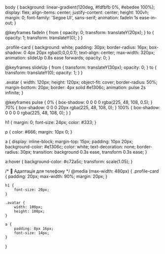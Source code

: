 body {
    background: linear-gradient(120deg, #fdfbfb 0%, #ebedee 100%);
    display: flex;
    align-items: center;
    justify-content: center;
    height: 100vh;
    margin: 0;
    font-family: 'Segoe UI', sans-serif;
    animation: fadeIn 1s ease-in-out;
}

@keyframes fadeIn {
    from { opacity: 0; transform: translateY(20px); }
    to { opacity: 1; transform: translateY(0); }
}

.profile-card {
    background: white;
    padding: 30px;
    border-radius: 16px;
    box-shadow: 0 4px 20px rgba(0,0,0,0.1);
    text-align: center;
    max-width: 320px;
    animation: slideUp 0.8s ease forwards;
    opacity: 0;
}

@keyframes slideUp {
    from { transform: translateY(30px); opacity: 0; }
    to { transform: translateY(0); opacity: 1; }
}

.avatar {
    width: 120px;
    height: 120px;
    object-fit: cover;
    border-radius: 50%;
    margin-bottom: 20px;
    border: 4px solid #e1306c;
    animation: pulse 2s infinite;
}

@keyframes pulse {
    0% { box-shadow: 0 0 0 0 rgba(225, 48, 108, 0.5); }
    70% { box-shadow: 0 0 0 20px rgba(225, 48, 108, 0); }
    100% { box-shadow: 0 0 0 0 rgba(225, 48, 108, 0); }
}

h1 {
    margin: 0;
    font-size: 24px;
    color: #333;
}

p {
    color: #666;
    margin: 10px 0;
}

a {
    display: inline-block;
    margin-top: 15px;
    padding: 10px 20px;
    background-color: #e1306c;
    color: white;
    text-decoration: none;
    border-radius: 30px;
    transition: background 0.3s ease, transform 0.3s ease;
}

a:hover {
    background-color: #c72a5c;
    transform: scale(1.05);
}

/* 🔻 Адаптація для телефону */
@media (max-width: 480px) {
    .profile-card {
        padding: 20px;
        max-width: 90%;
        margin: 20px;
    }

    h1 {
        font-size: 20px;
    }

    .avatar {
        width: 100px;
        height: 100px;
    }

    a {
        padding: 8px 16px;
        font-size: 14px;
    }
}
